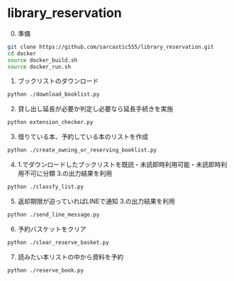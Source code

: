 # library_reservation

0. 準備
```bash
git clone https://github.com/sarcastic555/library_reservation.git
cd docker
source docker_build.sh
source docker_run.sh
```

1. ブックリストのダウンロード
```bash
python ./download_booklist.py
```

2. 貸し出し延長が必要か判定し必要なら延長手続きを実施
```bash
python extension_checker.py
```

3. 借りている本、予約している本のリストを作成
```bash
python ./create_owning_or_reserving_booklist.py
```

4. 1.でダウンロードしたブックリストを既読・未読即時利用可能・未読即時利用不可に分類
3.の出力結果を利用
```bash
python ./classfy_list.py
```

5. 返却期限が迫っていればLINEで通知
3.の出力結果を利用
```bash
python ./send_line_message.py
```

6. 予約バスケットをクリア
```bash
python ./clear_reserve_basket.py
```

7. 読みたい本リストの中から資料を予約
```
python ./reserve_book.py
```

